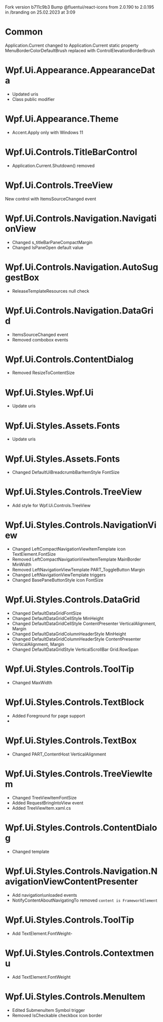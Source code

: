 Fork version b711c9b3 Bump @fluentui/react-icons from 2.0.190 to 2.0.195 in /branding on 25.02.2023 at 3:09

# Common

Application.Current changed to Application.Current static property
MenuBorderColorDefaultBrush replaced with ControlElevationBorderBrush

# Wpf.Ui.Appearance.AppearanceData

- Updated uris
- Class public modifier

# Wpf.Ui.Appearance.Theme

- Accent.Apply only with Windows 11

# Wpf.Ui.Controls.TitleBarControl

- Application.Current.Shutdown() removed

# Wpf.Ui.Controls.TreeView

New control with ItemsSourceChanged event

# Wpf.Ui.Controls.Navigation.NavigationView

- Changed s_titleBarPaneCompactMargin
- Changed IsPaneOpen default value

# Wpf.Ui.Controls.Navigation.AutoSuggestBox

- ReleaseTemplateResources null check

# Wpf.Ui.Controls.Navigation.DataGrid

- ItemsSourceChanged event
- Removed combobox events

# Wpf.Ui.Controls.ContentDialog

- Removed ResizeToContentSize

# Wpf.Ui.Styles.Wpf.Ui

- Update uris

# Wpf.Ui.Styles.Assets.Fonts

- Update uris

# Wpf.Ui.Styles.Assets.Fonts

- Changed DefaultUiBreadcrumbBarItemStyle FontSize

# Wpf.Ui.Styles.Controls.TreeView

- Add style for Wpf.Ui.Controls.TreeView

# Wpf.Ui.Styles.Controls.NavigationView

- Changed LeftCompactNavigationViewItemTemplate icon TextElement.FontSize
- Removed LeftCompactNavigationViewItemTemplate MainBorder MinWidth
- Removed LeftNavigationViewTemplate PART_ToggleButton Margin
- Changed LeftNavigationViewTemplate triggers
- Changed BasePaneButtonStyle icon FontSize

# Wpf.Ui.Styles.Controls.DataGrid

- Changed DefaultDataGridFontSize
- Changed DefaultDataGridCellStyle MinHeight
- Changed DefaultDataGridCellStyle ContentPresenter VerticalAlignment, Margin
- Changed DefaultDataGridColumnHeaderStyle MinHeight
- Changed DefaultDataGridColumnHeaderStyle ContentPresenter VerticalAlignment, Margin
- Changed DefaultDataGridStyle VerticalScrollBar Grid.RowSpan

# Wpf.Ui.Styles.Controls.ToolTip

- Changed MaxWidth

# Wpf.Ui.Styles.Controls.TextBlock

- Added Foreground for page support
- 
# Wpf.Ui.Styles.Controls.TextBox

- Changed PART_ContentHost VerticalAlignment

# Wpf.Ui.Styles.Controls.TreeViewItem

- Changed TreeViewItemFontSize
- Added RequestBringIntoView event
- Added TreeViewItem.xaml.cs

# Wpf.Ui.Styles.Controls.ContentDialog

- Changed template

# Wpf.Ui.Styles.Controls.Navigation.NavigationViewContentPresenter

- Add navigation\unloaded events
- NotifyContentAboutNavigatingTo removed `content is FrameworkElement`

# Wpf.Ui.Styles.Controls.ToolTip

- Add TextElement.FontWeight- 

# Wpf.Ui.Styles.Controls.Contextmenu

- Add TextElement.FontWeight

# Wpf.Ui.Styles.Controls.MenuItem

- Edited SubmenuItem Symbol trigger
- Removed IsCheckable checkbox icon border